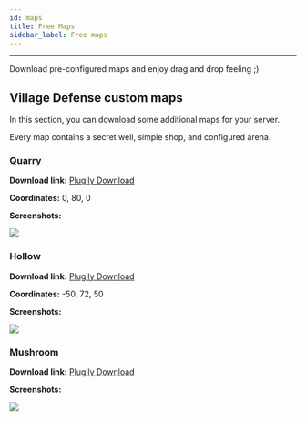 ```yaml
---
id: maps
title: Free Maps
sidebar_label: Free maps
---
```

---
Download pre-configured maps and enjoy drag and drop feeling ;)

## Village Defense custom maps

In this section, you can download some additional maps for your server.

Every map contains a secret well, simple shop, and configured arena.

### Quarry

**Download link:** [Plugily Download](https://download.plugily.xyz/get.php?map=Quarry&type=vd)

**Coordinates:** 0, 80, 0

**Screenshots:**

![](https://i.imgur.com/N8EHEZP.jpg)

### Hollow

**Download link:** [Plugily Download](https://download.plugily.xyz/get.php?map=Hollow&type=vd)

**Coordinates:** -50, 72, 50

**Screenshots:**

![](https://i.imgur.com/GMmTz1b.jpg)

### Mushroom

**Download link:** [Plugily Download](https://download.plugily.xyz/get.php?map=Mushroom&type=vd)

**Screenshots:**

![](https://cdn.discordapp.com/attachments/607914966951133195/727561055869337694/unknown.png)

